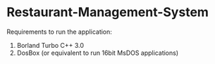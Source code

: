 # Restaurant-Management-System

Requirements to run the application:
1. Borland Turbo C++ 3.0
2. DosBox (or equivalent to run 16bit MsDOS applications)
